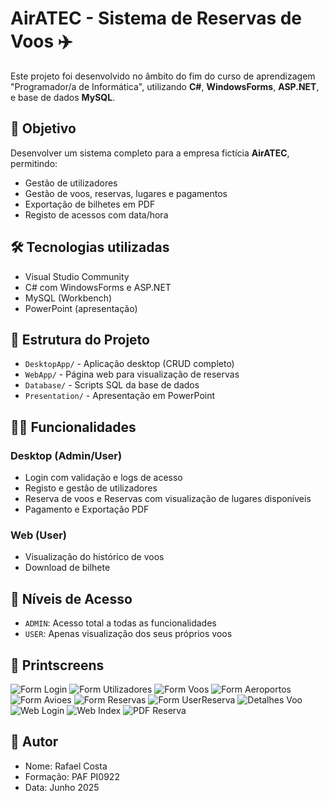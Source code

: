 # AirATEC - Sistema de Reservas de Voos ✈️

Este projeto foi desenvolvido no âmbito do fim do curso de aprendizagem "Programador/a de Informática", utilizando **C#**, **WindowsForms**, **ASP.NET**, e base de dados **MySQL**.


## 🧠 Objetivo

Desenvolver um sistema completo para a empresa fictícia **AirATEC**, permitindo:
- Gestão de utilizadores
- Gestão de voos, reservas, lugares e pagamentos
- Exportação de bilhetes em PDF
- Registo de acessos com data/hora

## 🛠️ Tecnologias utilizadas

- Visual Studio Community
- C# com WindowsForms e ASP.NET
- MySQL (Workbench)
- PowerPoint (apresentação)

## 📁 Estrutura do Projeto

- `DesktopApp/` - Aplicação desktop (CRUD completo)
- `WebApp/` - Página web para visualização de reservas
- `Database/` - Scripts SQL da base de dados
- `Presentation/` - Apresentação em PowerPoint

## 👨‍💻 Funcionalidades

### Desktop (Admin/User)
- Login com validação e logs de acesso
- Registo e gestão de utilizadores
- Reserva de voos e Reservas com visualização de lugares disponíveis
- Pagamento e Exportação PDF

### Web (User)
- Visualização do histórico de voos
- Download de bilhete

## 🔐 Níveis de Acesso
- `ADMIN`: Acesso total a todas as funcionalidades
- `USER`: Apenas visualização dos seus próprios voos

## 🧪 Printscreens
![Form Login](Presentation/images/frmlogin.png)
![Form Utilizadores](Presentation/images/users.png)
![Form Voos](Presentation/images/voos.png)
![Form Aeroportos](Presentation/images/aeroportos.png)
![Form Avioes](Presentation/images/avioes.png)
![Form Reservas](Presentation/images/reservas.png)
![Form UserReserva](Presentation/images/userreserva.png)
![Detalhes Voo](Presentation/images/detalhesVoo.png)
![Web Login](Presentation/images/weblogin.png)
![Web Index](Presentation/images/webindex.png)
![PDF Reserva](Presentation/images/reciboPDF.png)

## 📌 Autor
- Nome: Rafael Costa
- Formação: PAF PI0922
- Data: Junho 2025
